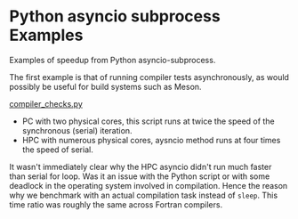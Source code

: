 # Python asyncio subprocess Examples

Examples of speedup from Python asyncio-subprocess.

The first example is that of running compiler tests asynchronously, as would possibly be useful for build systems such as Meson.

[compiler_checks.py](./complier_checks.py)

* PC with two physical cores, this script runs at twice the speed of the synchronous (serial) iteration.
* HPC with numerous physical cores, aysncio method runs at four times the speed of serial.

It wasn't immediately clear why the HPC asyncio didn't run much faster than serial for loop.
Was it an issue with the Python script or with some deadlock in the operating system involved in compilation. Hence the reason why we benchmark with an actual compilation task instead of `sleep`.
This time ratio was roughly the same across Fortran compilers.
